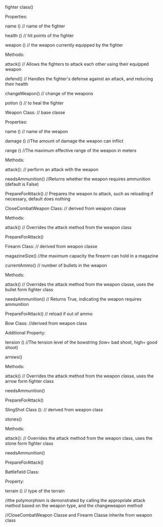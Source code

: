fighter class()

Properties:

name () // name of the fighter

health () // hit points of the fighter

weapon () // the weapon currently equipped by the fighter

Methods:

attack() // Allows the fighters to attack each other using their equipped weapon

defend() // Handles the fighter's defense against an attack, and reducing their health

changeWeapon() // change of the weapons

potion () // to heal the fighter

Weapon Class: // base classe

Properties:

name () // name of the weapon

damage () //The amount of damage the weapon can inflict

range () //The maximum effective range of the weapon in meters

Methods:

attack(): // perform an attack with the weapon

needsAmmunition() //Returns whether the weapon requires ammunition (default is False)

PrepareForAttack() // Prepares the weapon to attack, such as reloading if necessary, default does nothing

CloseCombatWeapon Class: // derived from weapon classe

Methods:

attack() // Overrides the attack method from the weapon class

PrepareForAttack()

Firearm Class: // derived from weapon classe

magazineSize() //the maximum capacity the firearm can hold in a magazine

currentAmmo() // number of bullets in the weapon

Methods:

attack() // Overrides the attack method from the weapon classe, uses the bullet form fighter class

needsAmmunition() // Returns True, indicating the weapon requires ammunition

PrepareForAttack() // reload if out of ammo

Bow Class: //derived from weapon class

Additional Property:

tension () //The tension level of the bowstring (low= bad shoot, high= good shoot)

arrows()

Methods:

attack() // Overrides the attack method from the weapon classe, uses the arrow form fighter class

needsAmmunition()

PrepareForAttack()

SlingShot Class (): // derived from weapon class

stones()

Methods:

attack(): // Overrides the attack method from the weapon class, uses the stone form fighter class

needsAmmunition()

PrepareForAttack()

Battlefield Class:

Property:

terrain () // type of the terrain

//the polymorphism is demonstrated by calling the appropriate attack method based on the weapon type, and the changeweapon method

//CloseCombatWeapon Classe and Firearm Classe inherite from weapon class
